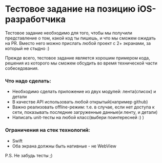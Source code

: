 Тестовое задание на позицию iOS-разработчика
==================

Тестовое задание необходимо для того, чтобы мы получили представление о том, какой код ты пишешь, и что мы сможем ожидать на PR. Вместо него можно прислать любой проект с 2+ экранами, за который не стыдно :)

Прежде всего, тестовое задание является хорошим примером кода, решения из которого мы сможем обсудить во время технической части собеседования.

### Что надо сделать:
* Необходимо сделать приложение из двух модулей: лента(список) и детали
* В качестве API использовать любой открытый(например github)
* Важно реализовать offline-режим: т.е. в случае, если нет доступа к сети, показывать последние загруженные данные(и ленту, и детали)
* Написать unit-тесты на любой класс(выбери поинтересней :) )

### Ограничения на стек технологий:
* Swift
* Оба экрана должны быть нативные - не WebView

P.S. Не забудь тесты ;)